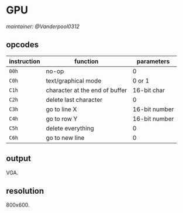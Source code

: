 # GPU

*maintainer: @Vanderpool0312*

## opcodes

| instruction | function                        | parameters     |
|-------------|---------------------------------|----------------|
| `00h`       | no-op                           | 0              |
| `C0h`       | text/graphical mode             | 0 or 1         |
| `C1h`       | character at the end of buffer  | 16-bit char    |
| `C2h`       | delete last character           | 0              |
| `C3h`       | go to line X                    | 16-bit number  |
| `C4h`       | go to row Y                     | 16-bit number  |
| `C5h`       | delete everything               | 0              |
| `C6h`       | go to new line                  | 0              |

## output

VGA.

## resolution

800x600.
